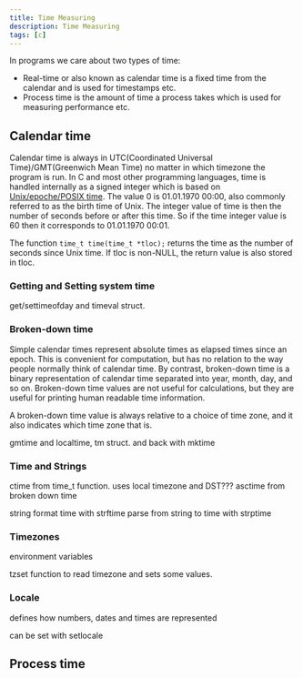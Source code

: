 ```yaml
---
title: Time Measuring
description: Time Measuring
tags: [c]
---
```


In programs we care about two types of time:

- Real-time or also known as calendar time is a fixed time from the calendar and is used for timestamps etc.
- Process time is the amount of time a process takes which is used for measuring performance etc.

## Calendar time

Calendar time is always in UTC(Coordinated Universal Time)/GMT(Greenwich Mean Time) no matter in which timezone the program is run. In C and most other programming languages, time is handled internally as a signed integer which is based on [Unix/epoche/POSIX time](https://en.wikipedia.org/wiki/Unix_time). The value 0 is 01.01.1970 00:00, also commonly referred to as the birth time of Unix. The integer value of time is then the number of seconds before or after this time. So if the time integer value is 60 then it corresponds to 01.01.1970 00:01.

The function `time_t time(time_t *tloc);` returns the time as the number of seconds since Unix time. If tloc is non-NULL, the return value is also stored in tloc.

### Getting and Setting system time

get/settimeofday and timeval struct.

### Broken-down time

Simple calendar times represent absolute times as elapsed times since an epoch. This is convenient for computation, but has no relation to the way people normally think of calendar time. By contrast, broken-down time is a binary representation of calendar time separated into year, month, day, and so on. Broken-down time values are not useful for calculations, but they are useful for printing human readable time information.

A broken-down time value is always relative to a choice of time zone, and it also indicates which time zone that is.

gmtime and localtime, tm struct. and back with mktime

### Time and Strings

ctime from time_t function. uses local timezone and DST???
asctime from broken down time

string format time with strftime
parse from string to time with strptime

### Timezones

environment variables

tzset function to read timezone and sets some values.

### Locale

defines how numbers, dates and times are represented

can be set with setlocale

## Process time
